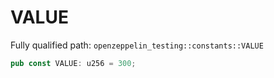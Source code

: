 # VALUE

Fully qualified path: `openzeppelin_testing::constants::VALUE`

```rust
pub const VALUE: u256 = 300;
```

